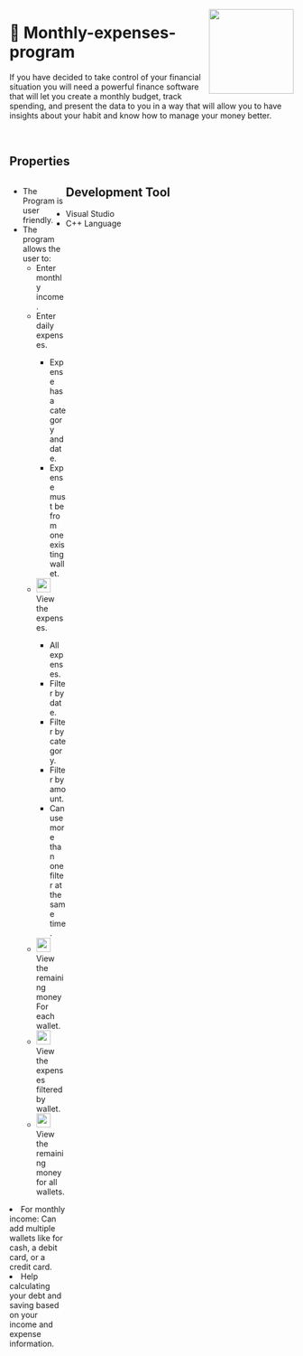 <p><img align="right" src="https://ums.asu.edu.eg/images/logo.png" width="150" "></p>
<p><h1>📌 Monthly-expenses-program</h1></p>
 <p>If you have decided to take control of your financial situation you will need a powerful finance software that will let you create a monthly budget, track spending, and present the data to you in a way that will allow you to have insights about your habit and know how to manage your money better.</p><br/>
 <h2>Properties</h2>
<div style="float:left; width:100;">
<ul>
  <li>The Program is  user friendly.</li>
  <li>The program allows the user to: 
     <ul>
 <li>Enter monthly income.</li>
<li>Enter daily expenses.</li>
<ul>
<li> Expense has a category and date.</li>
<li>Expense must be from one existing wallet.</li>
 </ul>
<li><img src="https://img.icons8.com/material-outlined/24/000000/search--v2.png" width="25"/>View the expenses.</li>
<ul>
<li>All expenses.</li>
<li>Filter by date.</li>
<li>Filter by category.</li>
<li>Filter by amount.</li>
<li>Can use more than one filter at the same time.</li>
 </ul>
<li><img src="https://img.icons8.com/ios/50/000000/view-file.png"width="25"/>View the remaining money For each wallet.</li>
<li><img src="https://img.icons8.com/ios/50/000000/view-file.png"width="25"/>View the expenses filtered by wallet.</li>
<li><img src="https://img.icons8.com/ios/50/000000/view-file.png"width="25"/>View the remaining money for all wallets.</li>
 
 </ul>
 </ul>
<li>For monthly income: Can add multiple wallets like for cash, a debit card, or a credit card.</li>
<li>Help calculating your debt and saving based on your income and expense information.</li>  
</ul></div> 
 
 <h2>Development Tool</h2>
 <ul>
 <li>Visual Studio</li>
 <li>C++ Language</li>
 </ul>
 


